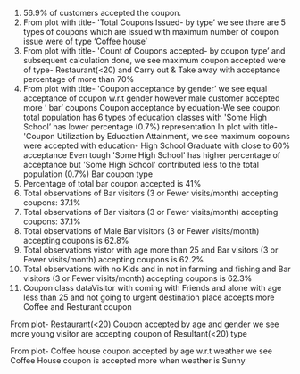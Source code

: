 1. 56.9% of customers accepted the coupon.
2. From plot with title- 'Total Coupons Issued- by type’ we see there are 5 types of coupons which are issued with maximum number of coupon issue were of type ‘Coffee house’
3. From plot with title- 'Count of Coupons accepted- by coupon type’ and subsequent calculation done, we see maximum coupon accepted were of type- Restaurant(<20) and Carry out & Take away with acceptance percentage of more than 70%
4. From plot with title- 'Coupon acceptance by gender’ we see equal acceptance of coupon w.r.t gender however male customer accepted more ’ bar’ coupons
Coupon acceptance by eduation-We see coupon total population has 6 types of education classes with 'Some High School’ has lower percentage (0.7%) representation 
In plot with title- 'Coupon Utilization by Education Attainment’, we see maximum copouns were accepted with education- High School Graduate with close to 60% acceptance
Even tough 'Some High School' has higher percentage of acceptance but 'Some High School' contributed less to the total population (0.7%)
Bar coupon type
5. Percentage of total bar coupon accepted is 41%
6. Total observations of Bar visitors (3 or Fewer visits/month) accepting coupons: 37.1%
7. Total observations of Bar visitors (3 or Fewer visits/month) accepting coupons: 37.1%
8. Total observations of Male Bar visitors (3 or Fewer visits/month) accepting coupons is 62.8%
9. Total observations vistor with age more than 25 and Bar visitors (3 or Fewer visits/month) accepting coupons is 62.2%
10. Total observations with no Kids and in not in farming and fishing and Bar visitors (3 or Fewer visits/month) accepting coupons is 62.3%
11. Coupon class dataVisitor with coming with Friends and alone with age less than 25 and not going to urgent destination place accepts more Coffee and Resturant coupon

From plot- Restaurant(<20) Coupon accepted by age and gender we see more young visitor are accepting coupon of Resultant(<20) type

From plot- Coffee house coupon accepted by age w.r.t weather we see Coffee House coupon is accepted more when weather is Sunny
